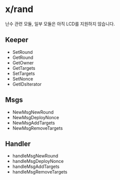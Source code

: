 # x/rand

난수 관련 모듈, 일부 모듈은 아직 LCD를 지원하지 않습니다.

## Keeper

- SetRound
- GetRound
- GetOwner
- GetTargets
- SetTargets
- SetNonce
- GetIDsIterator

## Msgs

- NewMsgNewRound
- NewMsgDeployNonce
- NewMsgAddTargets
- NewMsgRemoveTargets

## Handler

- handleMsgNewRound
- handleMsgDeployNonce
- handleMsgAddTargets
- handleMsgRemoveTargets
